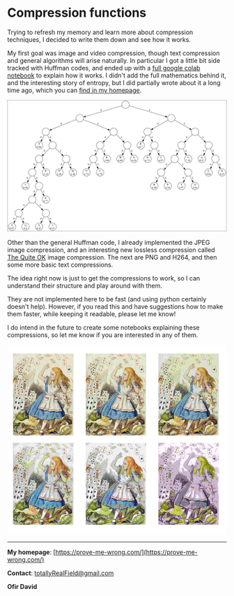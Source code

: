 # Compression functions

Trying to refresh my memory and learn more about compression techniques, I decided to write them 
down and see how it works.

My first goal was image and video compression, though text compression and general algorithms will arise naturally. In particular I got a little 
bit side tracked with Huffman codes, and ended up with a [full google colab notebook](https://colab.research.google.com/drive/14iJaLgw66eKPS27O2w4_szyeTwQTGn7U) to explain how it works. 
I didn't add the full mathematics behind it, and the interesting story of entropy, but I did partially wrote about it a long time ago, which you can [find in my homepage](https://prove-me-wrong.com/2018/04/01/how-to-measure-information-using-entropy/).

<p align="center">
  <img src="/images/english_huffman.png" width="1000"/>
</p>

Other than the general Huffman code, I already implemented the JPEG image compression, and an interesting 
new lossless compression called [The Quite OK](https://qoiformat.org/) image compression.
The next are PNG and H264, and then some more basic text compressions.

The idea right now is just to get the compressions to work, so I can understand their structure and play around with them. 

They are not implemented here to be fast (and using python certainly doesn't help). However,
if you read this and have suggestions how to make them faster, while keeping it readable, please
let me know!

I do intend in the future to create some notebooks explaining these compressions, so let me know
if you are interested in any of them.

<p align="center">
  <img src="/images/alice6.png" />
</p>

---

**My homepage**: [https://prove-me-wrong.com/](https://prove-me-wrong.com/)

**Contact**:	 [totallyRealField@gmail.com](mailto:totallyRealField@gmail.com)

**Ofir David**

